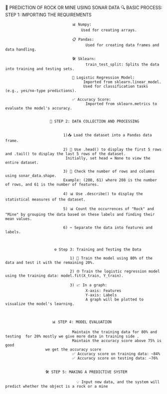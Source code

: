 🎯 PREDICTION OF ROCK OR MINE USING SONAR DATA
            🔍 BASIC PROCESS:
                         STEP 1: IMPORTING THE REQUIREMENTS
                                  
                                  📊 Numpy: 
                                      Used for creating arrays.
                                  
                                  📋 Pandas: 
                                        Used for creating data frames and data handling.
                                  
                                  🛠️ Sklearn:
                                        train_test_split: Splits the data into training and testing sets.
                                  
                                  🤖 Logistic Regression Model:
                                       Imported from sklearn.linear_model.
                                       Used for classification tasks (e.g., yes/no-type predictions).
                                  
                                  ✅ Accuracy Score:
                                        Imported from sklearn.metrics to evaluate the model's accuracy.

                                  
                        📁 STEP 2: DATA COLLECTION AND PROCESSING 

                        
                              1)📥 Load the dataset into a Pandas data frame.
                              
                              2) 🧐 Use .head() to display the first 5 rows and .tail() to display the last 5 rows of the dataset.
                               Initially, set head = None to view the entire dataset.
                               
                              3) 📐 Check the number of rows and columns using sonar_data.shape.
                              Example: (208, 61) where 208 is the number of rows, and 61 is the number of features.
                              
                              4) 📊 Use .describe() to display the statistical measures of the dataset.
                              
                              5) 📊 Count the occurrences of "Rock" and "Mine" by grouping the data based on these labels and finding their mean values.
                              
                              6) ✂️ Separate the data into features and labels.
        

                      
                          ⚙️ Step 3: Training and Testing the Data

                                 1) 🔄 Train the model using 80% of the data and test it with the remaining 20%.
                                  
                                 2) 🤓 Train the logistic regression model using the training data: model.fit(X_train, Y_train).
                                  
                                 3) 📈 In a graph:
                                        X-axis: Features
                                        Y-axis: Labels
                                        A graph will be plotted to visualize the model's learning.
                                  

                                                        
                         📊 STEP 4: MODEL EVALUATION

                                  Maintain the training data for 80% and testing  for 20% mostly we give more data in training side .
                                  Maintain the accuracy score above 75% is good 
                      we get the accuracy score
                                  ✅ Accuracy score on training data: ~84%
                                  ✅ Accuracy score on testing data: ~76%

                      
                      🛠️ STEP 5: MAKING A PREDICTIVE SYSTEM
                    
                                    💡 Input new data, and the system will predict whether the object is a rock or a mine
